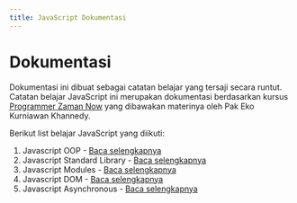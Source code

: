 ```yaml
---
title: JavaScript Dokumentasi
---
```


# Dokumentasi

Dokumentasi ini dibuat sebagai catatan belajar yang tersaji secara runtut. Catatan belajar JavaScript ini merupakan dokumentasi berdasarkan kursus [Programmer Zaman Now](https://www.programmerzamannow.com/) yang dibawakan materinya oleh Pak Eko Kurniawan Khannedy.

Berikut list belajar JavaScript yang diikuti:

1. Javascript OOP <Badge type="warning" text="on progress" /> - [Baca selengkapnya](/oop/)
2. Javascript Standard Library <Badge type="warning" text="on progress" /> - [Baca selengkapnya](/standard-library/)
3. Javascript Modules <Badge type="warning" text="on progress" /> - [Baca selengkapnya](/js-modules/)
4. Javascript DOM <Badge type="tip" text="completed" /> - [Baca selengkapnya](/dom/)
5. Javascript Asynchronous <Badge type="tip" text="completed" /> - [Baca selengkapnya](/async/)